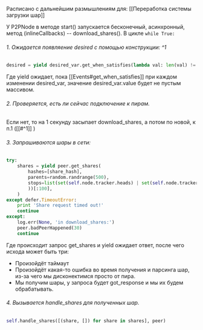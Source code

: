Расписано с дальнейшим размышлениям для: [[Переработка системы загрузки шар]]

У P2PNode в методе start() запускается бесконечный, асинхронный, метод (inlineCallbacks) -- download_shares().
В цикле ```while True:```
###### 1. Ожидается появляение desired с помощью конструкции: ^1
```python
desired = yield desired_var.get_when_satisfies(lambda val: len(val) != 0)
```
Где yield ожидает, пока [[Events#get_when_satisfies]] при каждом изменении desired_var, значение desired_var.value будет не пустым массивом.

###### 2. Проверяется, есть ли сейчас подключение к пирам. 
Если нет, то на 1 секунду засыпает download_shares, а потом по новой, к п.1 ([[#^1]] )

###### 3. Запрашиваются шары в сети:
```python
try:
	shares = yield peer.get_shares(
		hashes=[share_hash],
		parents=random.randrange(500),
		stops=list(set(self.node.tracker.heads) | set(self.node.tracker.get_nth_parent_hash(head, min(max(0, self.node.tracker.get_height_and_last(head)[0] - 1), 10)) for head in self.node.tracker.heads
		))[:100],
	)
except defer.TimeoutError:
	print 'Share request timed out!'
	continue
except:
	log.err(None, 'in download_shares:')
	peer.badPeerHappened(30)
	continue
```
Где происходит запрос get_shares и yield ожидает ответ, после чего исхода может быть три:
- Произойдёт таймаут
- Произойдёт какая-то ошибка во время получения и парсинга шар, из-за чего мы дисконектимся просто от пира.
- Мы получим шары, у запроса будет got_response и мы их будем обрабатывать.
###### 4. Вызывается handle_shares для полученных шар.
```python
self.handle_shares([(share, []) for share in shares], peer)
```
